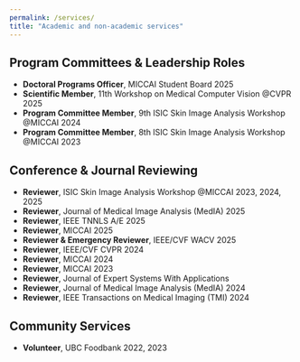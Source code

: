 ```yaml
---
permalink: /services/
title: "Academic and non-academic services"
---
```


## **Program Committees & Leadership Roles**  
- **Doctoral Programs Officer**, MICCAI Student Board 2025  
- **Scientific Member**, 11th Workshop on Medical Computer Vision @CVPR 2025  
- **Program Committee Member**, 9th ISIC Skin Image Analysis Workshop @MICCAI 2024  
- **Program Committee Member**, 8th ISIC Skin Image Analysis Workshop @MICCAI 2023
  
## **Conference & Journal Reviewing**
- **Reviewer**, ISIC Skin Image Analysis Workshop @MICCAI 2023, 2024, 2025
- **Reviewer**, Journal of Medical Image Analysis (MedIA) 2025
- **Reviewer**, IEEE TNNLS A/E 2025
- **Reviewer**, MICCAI 2025   
- **Reviewer & Emergency Reviewer**, IEEE/CVF WACV 2025
- **Reviewer**, IEEE/CVF CVPR 2024
- **Reviewer**, MICCAI 2024
- **Reviewer**, MICCAI 2023
- **Reviewer**, Journal of Expert Systems With Applications  
- **Reviewer**, Journal of Medical Image Analysis (MedIA) 2024 
- **Reviewer**, IEEE Transactions on Medical Imaging (TMI) 2024

## **Community Services**
- **Volunteer**, UBC Foodbank 2022, 2023
